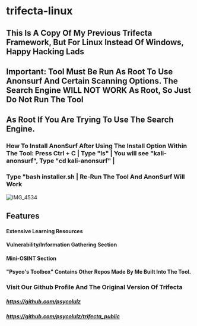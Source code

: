 # trifecta-linux
## This Is A Copy Of My Previous Trifecta Framework, But For Linux Instead Of Windows, Happy Hacking Lads

## Important: Tool Must Be Run As Root To Use Anonsurf And Certain Scanning Options. The Search Engine WILL NOT WORK As Root, So Just Do Not Run The Tool 
## As Root If You Are Trying To Use The Search Engine.

### How To Install AnonSurf After Using The Install Option Within The Tool: Press Ctrl + C | Type "ls" | You will see "kali-anonsurf", Type "cd kali-anonsurf" |
### Type "bash installer.sh | Re-Run The Tool And AnonSurf Will Work

![IMG_4534](https://user-images.githubusercontent.com/112537894/201567317-ca932fc3-509d-46b3-b014-bed98d734d68.png)

## Features
#### Extensive Learning Resources
#### Vulnerability/Information Gathering Section
#### Mini-OSINT Section
#### "Psyco's Toolbox" Contains Other Repos Made By Me Built Into The Tool.
#### 

### Visit Our Github Profile And The Original Version Of Trifecta
##### https://github.com/psycolulz
##### https://github.com/psycolulz/trifecta_public
